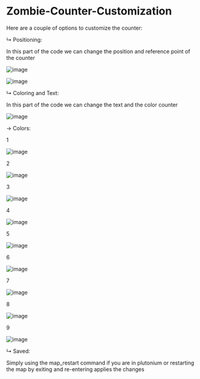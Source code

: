 # Zombie-Counter-Customization

Here are a couple of options to customize the counter:

  ↳ Positioning:

  In this part of the code we can change the position and reference point of the counter

   ![image](https://github.com/t4zek/Zombie-Counter-Customization/assets/166259995/f5d95cbb-829d-4ce6-ba84-af7120fd44fe)

   ![image](https://github.com/t4zek/Zombie-Counter-Customization/assets/166259995/939c8d29-75f5-408f-a385-5d771040760d)

  ↳ Coloring and Text:
    
   In this part of the code we can change the text and the color counter
  
   ![image](https://github.com/t4zek/Zombie-Counter-Customization/assets/166259995/08f93ad6-0edd-4a41-b794-2033a3ea12e1)

  → Colors:
   
  1
   
   ![image](https://github.com/t4zek/Zombie-Counter-Customization/assets/166259995/0bad9160-1d21-4abf-bb57-80a0724e7b7f)

  2

   ![image](https://github.com/t4zek/Zombie-Counter-Customization/assets/166259995/a8ce8115-6d63-4982-8fbf-71a219c5c50a)


  3
   
   ![image](https://github.com/t4zek/Zombie-Counter-Customization/assets/166259995/b75e9a98-7a1c-4156-bc55-907e143f3f90)

  4
  
   ![image](https://github.com/t4zek/Zombie-Counter-Customization/assets/166259995/a55a2549-85ee-4c87-9318-8bc1e916e530)

  5
   
   ![image](https://github.com/t4zek/Zombie-Counter-Customization/assets/166259995/bbd51a16-9783-4cec-bd5f-ddff92b81cdc)

  6
  
   ![image](https://github.com/t4zek/Zombie-Counter-Customization/assets/166259995/95252c19-755d-49a9-a856-980b55aca5d1)

  7
  
   ![image](https://github.com/t4zek/Zombie-Counter-Customization/assets/166259995/a9f0182b-9b66-4497-af2a-8102f3f42512)

  8
 
   ![image](https://github.com/t4zek/Zombie-Counter-Customization/assets/166259995/8f170a0a-b3d1-4529-a7c3-afc01c74a80c)

  9
 
   ![image](https://github.com/t4zek/Zombie-Counter-Customization/assets/166259995/2cdc71d0-6844-48d1-8353-487ab3834cd8)

  ↳ Saved:

   Simply using the map_restart command if you are in plutonium or restarting the map by exiting and re-entering applies the changes
